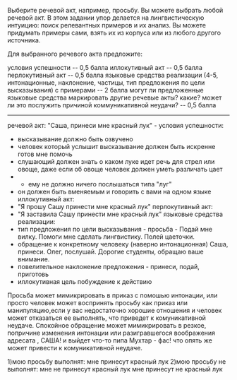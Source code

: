 Выберите речевой акт, например, просьбу. Вы можете выбрать любой речевой акт. В этом задании упор делается на лингвистическую интуицию: поиск релевантных примеров и их анализ. 
Вы можете придумать примеры сами, взять их из корпуса или из любого другого источника.

Для выбранного речевого акта предложите:

условия успешности -- 0,5 балла
иллокутивный акт -- 0,5 балла
перлокутивный акт -- 0,5 балла
языковые средства реализации (4-5, интонационные, наклонение, частицы, тип предложения по цели высказывания) с примерами -- 2 балла
могут ли предложенные языковые средства маркировать другие речевые акты? какие? может ли это послужить причиной коммуникативной неудачи? -- 0,5 балла
_____________________________________
речевой акт:
"Саша, принеси мне красный лук" - 
условия успешности:
- высказывание должно быть озвучено
- человек который услышит высказывание должен быть искренне готов мне помочь
- слушающий должен знать о каком луке идет речь для стрел или овоще, даже если об овоще человек должен уметь различать цает
- + ему не должно ничего послышаться типа "луг" 
- он должен быть вменяемым и говорить с вами на одном языке
иллокутивный акт:
- "Я прошу Сашу принести мне красный лук" 
перлокутивный акт:
- "Я заставила Сашу принести мне красный лук"
языковые средства реализации: 
- тип предложения по цели высказывания - просьба -  Подай мне вилку. Помоги мне сделать лингвистику. Полей цаеточки.
- обращение к конкретному человеку (наверно интонационная) Саша, принеси. Олег, послушай. Дорогие студенты, обращаю ваше внимание.
- повелительное наклонение предложения - принеси, подай, приготовь
- иллокутивная цель побуждение к действию

Просьба может мимикрировать в приказ с помошью интонации, или просто человек может воспринять просьбу как приказ или манипуляцию,если у вас недостаточно хорошие отношения
и человек может отказаться ее выполнять, что приведет к комуникативной неудаче.
Спокойное обращение может мимикрировать в резкое, попричине изменения интонации или разигравшегося воображения адресата , САША! и выйдет что-то пипа Мухтар - фас! что опять же может привести к комуникативной неудаче.



1)мою просьбу выполнят: мне принесут красный лук
2)мою просьбу не выполнят: мне не принесут красный лук
                           мне принесут не красный лук
